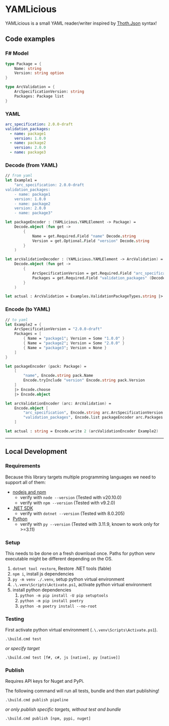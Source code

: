 # YAMLicious

YAMLicious is a small YAML reader/writer inspired by [Thoth.Json](https://github.com/thoth-org/Thoth.Json) syntax!

## Code examples

### F# Model

```fsharp
type Package = {
    Name: string
    Version: string option
}

type ArcValidation = {
    ArcSpecificationVersion: string
    Packages: Package list
}   
```

### YAML

```yaml
arc_specification: 2.0.0-draft
validation_packages:
  - name: package1
    version: 1.0.0
  - name: package2
    version: 2.0.0
  - name: package3
```

### Decode (from YAML)

```fsharp
// from yaml
let Example1 = 
    "arc_specification: 2.0.0-draft
validation_packages:
    - name: package1
    version: 1.0.0
    - name: package2
    version: 2.0.0
    - name: package3"

let packageEncoder : (YAMLicious.YAMLElement -> Package) = 
    Decode.object (fun get ->
        {
            Name = get.Required.Field "name" Decode.string
            Version = get.Optional.Field "version" Decode.string
        }
    )

let arcValidationDecoder : (YAMLicious.YAMLElement -> ArcValidation) =
    Decode.object (fun get ->
        {
            ArcSpecificationVersion = get.Required.Field "arc_specification" Decode.string
            Packages = get.Required.Field "validation_packages" (Decode.list packageEncoder)
        }
    )

let actual : ArcValidation = Examples.ValidationPackageTypes.string |> Decode.read |> arcValidationDecoder

```

### Encode (to YAML)

```fsharp
// to yaml
let Example2 = {
    ArcSpecificationVersion = "2.0.0-draft"
    Packages = [
        { Name = "package1"; Version = Some "1.0.0" }
        { Name = "package2"; Version = Some "2.0.0" }
        { Name = "package3"; Version = None }
    ]
}

let packageEncoder (pack: Package) = 
    [
        "name", Encode.string pack.Name
        Encode.tryInclude "version" Encode.string pack.Version 
    ]
    |> Encode.choose
    |> Encode.object

let arcValidationEncoder (arc: ArcValidation) = 
    Encode.object [
        "arc_specification", Encode.string arc.ArcSpecificationVersion
        "validation_packages", Encode.list packageEncoder arc.Packages
    ]

let actual : string = Encode.write 2 (arcValidationEncoder Example2)
```


---
## Local Development

### Requirements

Because this library targets multiple programming languages we need to support all of them:

- [nodejs and npm](https://nodejs.org/en/download)
    - verify with `node --version` (Tested with v20.10.0)
    - verify with `npm --version` (Tested with v9.2.0)
- [.NET SDK](https://dotnet.microsoft.com/en-us/download)
    - verify with `dotnet --version` (Tested with 8.0.205)
- [Python](https://www.python.org/downloads/)
    - verify with `py --version` (Tested with 3.11.9, known to work only for >=3.11)

### Setup

This needs to be done on a fresh download once. Paths for python venv executable might be different depending on the OS.

1. `dotnet tool restore`, Restore .NET tools (fable)
2. `npm i`, install js dependencies
3. `py -m venv ./.venv`, setup python virtual environment
4. `.\.venv\Scripts\Activate.ps1`, activate python virtual environment
5. install python dependencies
    1. `python -m pip install -U pip setuptools`
    2. `python -m pip install poetry`
    3. `python -m poetry install --no-root`

### Testing

First activate python virtual environment (`.\.venv\Scripts\Activate.ps1`).

`.\build.cmd test`

*or specify target*

`.\build.cmd test [f#, c#, js [native], py [native]]`

### Publish

Requires API keys for Nuget and PyPi. 

The following command will run all tests, bundle and then start publishing!

`.\build.cmd publish pipeline`

*or only publish specific targets, without test and bundle*

`.\build.cmd publish [npm, pypi, nuget]`

